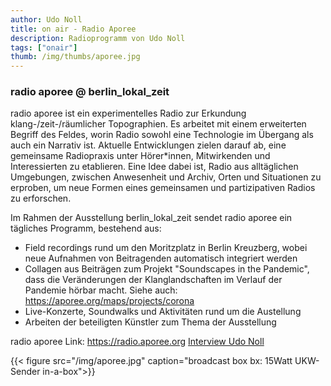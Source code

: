 ```yaml
---
author: Udo Noll
title: on air - Radio Aporee
description: Radioprogramm von Udo Noll
tags: ["onair"]
thumb: /img/thumbs/aporee.jpg
---
```


### radio aporee @ berlin_lokal_zeit

radio aporee ist ein experimentelles Radio zur Erkundung klang-/zeit-/räumlicher Topographien. Es arbeitet mit einem erweiterten Begriff des Feldes, worin Radio sowohl eine Technologie im Übergang als auch ein Narrativ ist. Aktuelle Entwicklungen zielen darauf ab, eine gemeinsame Radiopraxis unter Hörer*innen, Mitwirkenden und Interessierten zu etablieren. Eine Idee dabei ist, Radio aus alltäglichen Umgebungen, zwischen Anwesenheit und Archiv, Orten und Situationen zu erproben, um neue Formen eines gemeinsamen und partizipativen Radios zu erforschen.

Im Rahmen der Ausstellung berlin_lokal_zeit sendet radio aporee ein tägliches Programm, bestehend aus:

* Field recordings rund um den Moritzplatz in Berlin Kreuzberg, wobei neue Aufnahmen von Beitragenden automatisch integriert werden
* Collagen aus Beiträgen zum Projekt "Soundscapes in the Pandemic", dass die Veränderungen der Klanglandschaften im Verlauf der Pandemie hörbar macht. Siehe auch: https://aporee.org/maps/projects/corona
* Live-Konzerte, Soundwalks und Aktivitäten rund um die Austellung
* Arbeiten der beteiligten Künstler zum Thema der Ausstellung

radio aporee Link: https://radio.aporee.org
[Interview Udo Noll](https://aporee.org/blz/udoradioaporeegespraech.mp3)  

{{< figure src="/img/aporee.jpg" caption="broadcast box bx: 15Watt UKW-Sender in-a-box">}}
